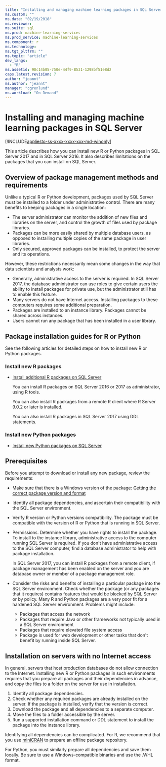```yaml
---
title: "Installing and managing machine learning packages in SQL Server | Microsoft Docs"
ms.custom: ""
ms.date: "02/19/2018"
ms.reviewer: 
ms.suite: sql
ms.prod: machine-learning-services
ms.prod_service: machine-learning-services
ms.component: r
ms.technology: 
ms.tgt_pltfrm: ""
ms.topic: "article"
dev_langs: 
  - "R"
ms.assetid: 98c14b05-750e-44f9-8531-1298bf51e8d2
caps.latest.revision: 7
author: "jeannt"
ms.author: "jeannt"
manager: "cgronlund"
ms.workload: "On Demand"
---
```

# Installing and managing machine learning packages in SQL Server
[!INCLUDE[appliesto-ss-xxxx-xxxx-xxx-md-winonly](../../includes/appliesto-ss-xxxx-xxxx-xxx-md-winonly.md)]

This article describes how you can install new R or Python packages in SQL Server 2017 and in SQL Server 2016. It also describes limitations on the packages that you can install on SQL Server.

## Overview of package management methods and requirements

Unlike a typical R or Python development, packages used by SQL Server must be installed to a folder under administrative control. There are many benefits to keeping packages in a single location:

+ The server administrator can monitor the addition of new files and libraries on the server, and control the growth of files used by package libraries. 
+ Packages can be more easily shared by multiple database users, as opposed to installing multiple copies of the same package in user libraries.
+ Only secured, approved packages can be installed, to protect the server and its operations.

However, these restrictions necessarily mean some changes in the way that data scientists and analysts work:

+ Generally, administrative access to the server is required. In SQL Server 2017, the database administrator can use roles to give certain users the ability to install packages for private use, but the administrator still has to enable this feature.
+ Many servers do not have Internet access. Installing packages to these computers requires some additional preparation.
+ Packages are installed to an instance library. Packages cannot be shared across instances.
+ Users cannot run any package that has been installed in a user library.

## Package installation guides for R or Python

See the following articles for detailed steps on how to install new R or Python packages. 

### Install new R packages

+ [Install additional R packages on SQL Server](install-additional-r-packages-on-sql-server.md)

    You can install R packages on SQL Server 2016 or 2017 as administrator, using R tools.

    You can also install R packages from a remote R client where R Server 9.0.2 or later is installed.

    You can also install R packages in SQL Server 2017 using DDL statements.

### Install new Python packages

+ [Install new Python packages on SQL Server](../python/install-additional-python-packages-on-sql-server.md)

## Prerequisites

Before you attempt to download or install any new package, review the requirements:

+ Make sure that there is a Windows version of the package: [Getting the correct package version and format](#packageVersion)

+ Identify all package dependencies, and ascertain their compatibility with the SQL Server environment.

+ Verify R version or Python versions compatibility. The package must be compatible with the version of R or Python that is running in SQL Server.

+ Permissions. Determine whether you have rights to install the package. To install to the instance library, administrative access to the computer running SQL Server is required. If you don't have administrative access to the SQL Server computer, find a database administrator to help with package installation.

    In SQL Server 2017, you can install R packages from a remote client, if package management has been enabled on the server and you are database owner or member of a package management role.

+ Consider the risks and benefits of installing a particular package into the SQL Server environment. Check whether the package (or any packages that it requires) contains features that would be blocked by SQL Server or by policy. Many R and Python packages are a very poor fit for a hardened SQL Server environment. Problems might include:

    - Packages that access the network
    - Packages that require Java or other frameworks not typically used in a SQL Server environment
    - Packages that require elevated file system access
    - Package is used for web development or other tasks that don't benefit by running inside SQL Server.

## Installation on servers with no Internet access

In general, servers that host production databases do not allow connection to the  Internet. Installing new R or Python packages in such environments requires that you prepare all packages and their dependencies in advance, and copy the files to a folder on the server for use in installation.

1. Identify all package dependencies. 
2. Check whether any required packages are already installed on the server. If the package is installed, verify that the version is correct.
3. Download the package and all dependencies to a separate computer.
4. Move the files to a folder accessible by the server.
5. Run a supported installation command or DDL statement to install the package into the instance library.

Identifying all dependencies can be complicated. For R, we recommend that you use [miniCRAN](create-a-local-package-repository-using-minicran.md) to prepare an offline package repository.

For Python, you must similarly prepare all dependencies and save them locally. Be sure to use a Windows-compatible binaries and use the .WHL format.
